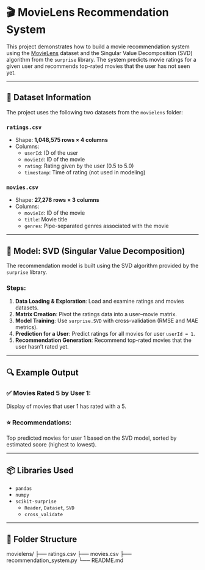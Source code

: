 # 🎬 MovieLens Recommendation System

This project demonstrates how to build a movie recommendation system using the [MovieLens](https://grouplens.org/datasets/movielens/) dataset and the Singular Value Decomposition (SVD) algorithm from the `surprise` library. The system predicts movie ratings for a given user and recommends top-rated movies that the user has not seen yet.

---

## 📂 Dataset Information

The project uses the following two datasets from the `movielens` folder:

### `ratings.csv`
- Shape: **1,048,575 rows × 4 columns**
- Columns:
  - `userId`: ID of the user
  - `movieId`: ID of the movie
  - `rating`: Rating given by the user (0.5 to 5.0)
  - `timestamp`: Time of rating (not used in modeling)

### `movies.csv`
- Shape: **27,278 rows × 3 columns**
- Columns:
  - `movieId`: ID of the movie
  - `title`: Movie title
  - `genres`: Pipe-separated genres associated with the movie

---

## 🧠 Model: SVD (Singular Value Decomposition)

The recommendation model is built using the SVD algorithm provided by the `surprise` library.

### Steps:
1. **Data Loading & Exploration**: Load and examine ratings and movies datasets.
2. **Matrix Creation**: Pivot the ratings data into a user–movie matrix.
3. **Model Training**: Use `surprise.SVD` with cross-validation (RMSE and MAE metrics).
4. **Prediction for a User**: Predict ratings for all movies for user `userId = 1`.
5. **Recommendation Generation**: Recommend top-rated movies that the user hasn’t rated yet.

---

## 🔍 Example Output

### ✅ Movies Rated 5 by User 1:
Display of movies that user 1 has rated with a 5.

### ⭐ Recommendations:
Top predicted movies for user 1 based on the SVD model, sorted by estimated score (highest to lowest).

---

## 📦 Libraries Used

- `pandas`
- `numpy`
- `scikit-surprise`
  - `Reader`, `Dataset`, `SVD`
  - `cross_validate`

---

## 📁 Folder Structure

movielens/
├── ratings.csv
├── movies.csv
├── recommendation_system.py
└── README.md